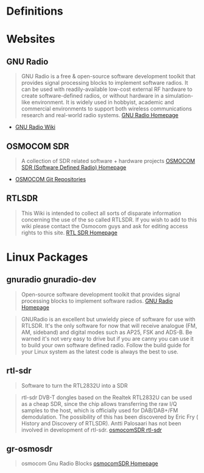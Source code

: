 # Definitions

# Websites

## GNU Radio

> GNU Radio is a free & open-source software development toolkit that provides signal processing blocks to implement software radios. It can be used with readily-available low-cost external RF hardware to create software-defined radios, or without hardware in a simulation-like environment. It is widely used in hobbyist, academic and commercial environments to support both wireless communications research and real-world radio systems. [GNU Radio Homepage](http://gnuradio.org/)

- [GNU Radio Wiki](http://gnuradio.org/redmine/projects/gnuradio/wiki)

## OSMOCOM SDR

> A collection of SDR related software + hardware projects [OSMOCOM SDR (Software Defined Radio) Homepage](http://osmocom.org/projects/sdr)

- [OSMOCOM Git Repositories](http://git.osmocom.org/)

## RTLSDR

> This Wiki is intended to collect all sorts of disparate information concerning the use of the so called RTLSDR. If you wish to add to this wiki please contact the Osmocom guys and ask for editing access rights to this site. [RTL SDR Homepage](http://rtlsdr.org/)

# Linux Packages

## gnuradio gnuradio-dev

> Open-source software development toolkit that provides signal processing blocks to implement software radios. [GNU Radio Homepage](http://gnuradio.org/)

> GNURadio is an excellent but unwieldy piece of software for use with RTLSDR. It's the only software for now that will receive analogue (FM, AM, sideband) and digital modes such as AP25, FSK and ADS-B. Be warned it's not very easy to drive but if you are canny you can use it to build your own software defined radio. Follow the build guide for your Linux system as the latest code is always the best to use.

## rtl-sdr 

> Software to turn the RTL2832U into a SDR

> rtl-sdr DVB-T dongles based on the Realtek RTL2832U can be used as a cheap SDR, since the chip allows transferring the raw I/Q samples to the host, which is officially used for DAB/DAB+/FM demodulation. The possibility of this has been discovered by Eric Fry (​History and Discovery of RTLSDR). Antti Palosaari has not been involved in development of rtl-sdr. [osmocomSDR rtl-sdr](http://sdr.osmocom.org/trac/wiki/rtl-sdr)

## gr-osmosdr

> osmocom Gnu Radio Blocks [osmocomSDR Homepage](http://sdr.osmocom.org/trac/wiki/GrOsmoSDR)